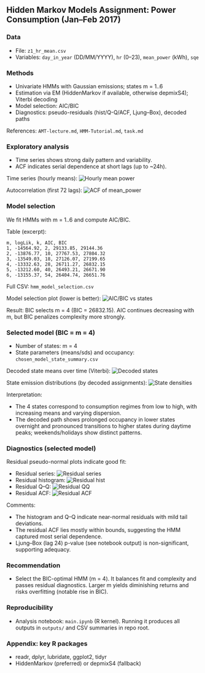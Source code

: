 ## Hidden Markov Models Assignment: Power Consumption (Jan–Feb 2017)

### Data
- File: `z1_hr_mean.csv`
- Variables: `day_in_year` (DD/MM/YYYY), `hr` (0–23), `mean_power` (kWh), `sqe`

### Methods
- Univariate HMMs with Gaussian emissions; states m = 1..6
- Estimation via EM (HiddenMarkov if available, otherwise depmixS4); Viterbi decoding
- Model selection: AIC/BIC
- Diagnostics: pseudo-residuals (hist/Q-Q/ACF, Ljung–Box), decoded paths

References: `AMT-lecture.md`, `HMM-Tutorial.md`, `task.md`

### Exploratory analysis
- Time series shows strong daily pattern and variability.
- ACF indicates serial dependence at short lags (up to ~24h).

Time series (hourly means):
![Hourly mean power](outputs/series.png)

Autocorrelation (first 72 lags):
![ACF of mean_power](outputs/acf_mean_power.png)

### Model selection
We fit HMMs with m = 1..6 and compute AIC/BIC.

Table (excerpt):

```
m, logLik, k, AIC, BIC
1, -14564.92, 2, 29133.85, 29144.36
2, -13876.77, 10, 27767.53, 27804.32
3, -13549.03, 18, 27126.07, 27199.65
4, -13332.63, 28, 26711.27, 26832.15
5, -13212.60, 40, 26493.21, 26671.90
6, -13155.37, 54, 26404.74, 26651.76
```

Full CSV: `hmm_model_selection.csv`

Model selection plot (lower is better):
![AIC/BIC vs states](outputs/model_selection.png)

Result: BIC selects m = 4 (BIC = 26832.15). AIC continues decreasing with m, but BIC penalizes complexity more strongly.

### Selected model (BIC = m = 4)
- Number of states: m = 4
- State parameters (means/sds) and occupancy: `chosen_model_state_summary.csv`

Decoded state means over time (Viterbi):
![Decoded states](outputs/decoded_states.png)

State emission distributions (by decoded assignments):
![State densities](outputs/state_density.png)

Interpretation:
- The 4 states correspond to consumption regimes from low to high, with increasing means and varying dispersion.
- The decoded path shows prolonged occupancy in lower states overnight and pronounced transitions to higher states during daytime peaks; weekends/holidays show distinct patterns.

### Diagnostics (selected model)
Residual pseudo-normal plots indicate good fit:

- Residual series: ![Residual series](outputs/resid_series.png)
- Residual histogram: ![Residual hist](outputs/resid_hist.png)
- Residual Q–Q: ![Residual QQ](outputs/resid_qq.png)
- Residual ACF: ![Residual ACF](outputs/resid_acf.png)

Comments:
- The histogram and Q–Q indicate near-normal residuals with mild tail deviations.
- The residual ACF lies mostly within bounds, suggesting the HMM captured most serial dependence.
- Ljung–Box (lag 24) p-value (see notebook output) is non-significant, supporting adequacy.

### Recommendation
- Select the BIC-optimal HMM (m = 4). It balances fit and complexity and passes residual diagnostics. Larger m yields diminishing returns and risks overfitting (notable rise in BIC).

### Reproducibility
- Analysis notebook: `main.ipynb` (R kernel). Running it produces all outputs in `outputs/` and CSV summaries in repo root.

### Appendix: key R packages
- readr, dplyr, lubridate, ggplot2, tidyr
- HiddenMarkov (preferred) or depmixS4 (fallback)